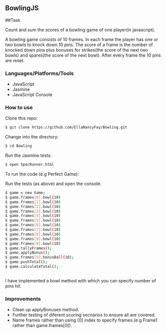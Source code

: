 ## BowlingJS

##Task

Count and sum the scores of a bowling game of one player(in javascript).

A bowling game consists of 10 frames. In each frame the player has one or two bowls to knock down 10 pins. The score of a frame is the number of knocked down pins plus bonuses for strikes(the score of the next two bowls) and spares(the score of the next bowl). After every frame the 10 pins are reset.


### Languages/Platforms/Tools

* JavaScript
* Jasmine
* JavaScript Console

### How to use

Clone this repo:
```sh
$ git clone https://github.com/EllaNancyFay/Bowling.git
```

Change into the directory:
```sh
$ cd Bowling
```

Run the Jasmine tests:
```sh
$ open SpecRunner.html
```

To run the code (e.g Perfect Game):

Run the tests (as above) and open the console.
```sh
$ game = new Game;
$ game.frames[0].bowl(10)
$ game.frames[1].bowl(10)
$ game.frames[2].bowl(10)
$ game.frames[3].bowl(10)
$ game.frames[4].bowl(10)
$ game.frames[5].bowl(10)
$ game.frames[6].bowl(10)
$ game.frames[7].bowl(10)
$ game.frames[8].bowl(10)
$ game.frames[9].bowl(10)
$ game.frames[9].bowl(10)
$ game.tallyFrames();
$ game.applyBonus();
$ game.frames[9].bonusBall(10);
$ game.pushTotal();
$ game.calculateTotal(); 
    
```

I have implemented a bowl method with which you can specify number of pins hit.

### Improvements

* Clean up applyBonuses method.
* Further testing of diferent scoring secnarios to ensure all are covered.
* Name frames rather than using [0] index to specify frames.(e.g Frame1 rather than game.frames[0]).
